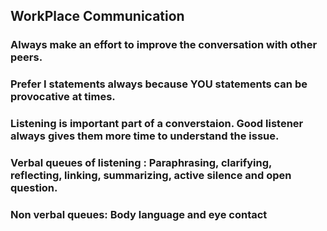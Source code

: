 ## WorkPlace Communication

### Always make an effort to improve the conversation with other peers.

### Prefer I statements always because YOU statements can be provocative at times.

### Listening is important part of a converstaion. Good listener always gives them more time to understand the issue.

### Verbal queues of listening : Paraphrasing, clarifying, reflecting, linking, summarizing, active silence and open question.

### Non verbal queues: Body language and eye contact

### 